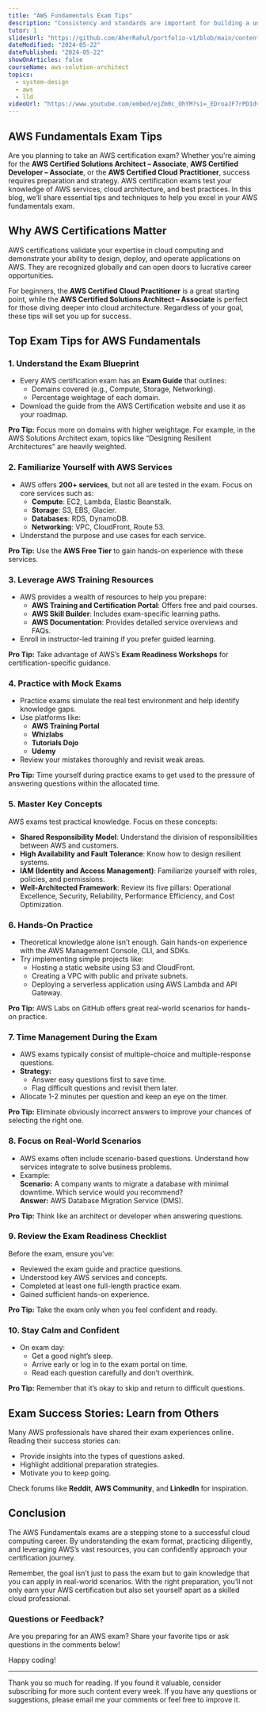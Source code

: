 ```yaml
---
title: "AWS Fundamentals Exam Tips"
description: "Consistency and standards are important for building a unified design language and help the user know what to expect from our product and how to use it. However, this does not mean sacrificing the user experience. In this sense, the context and needs of our users are priorities when developing our solutions."
tutor: 1
slidesUrl: "https://github.com/AherRahul/portfolio-v1/blob/main/content/articles/aws-solution-architect-exam-guide.md"
dateModified: "2024-05-22"
datePublished: "2024-05-22"
showOnArticles: false
courseName: aws-solution-architect
topics:
  - system-design
  - aws
  - lld
videoUrl: "https://www.youtube.com/embed/ejZm0c_OhYM?si=_EDroaJF7rPD1dvL"
---
```


## AWS Fundamentals Exam Tips

Are you planning to take an AWS certification exam? Whether you're aiming for the **AWS Certified Solutions Architect – Associate**, **AWS Certified Developer – Associate**, or the **AWS Certified Cloud Practitioner**, success requires preparation and strategy. AWS certification exams test your knowledge of AWS services, cloud architecture, and best practices. In this blog, we’ll share essential tips and techniques to help you excel in your AWS fundamentals exam.



## Why AWS Certifications Matter

AWS certifications validate your expertise in cloud computing and demonstrate your ability to design, deploy, and operate applications on AWS. They are recognized globally and can open doors to lucrative career opportunities.

For beginners, the **AWS Certified Cloud Practitioner** is a great starting point, while the **AWS Certified Solutions Architect – Associate** is perfect for those diving deeper into cloud architecture. Regardless of your goal, these tips will set you up for success.



## Top Exam Tips for AWS Fundamentals

### 1. **Understand the Exam Blueprint**
   - Every AWS certification exam has an **Exam Guide** that outlines:
     - Domains covered (e.g., Compute, Storage, Networking).
     - Percentage weightage of each domain.
   - Download the guide from the AWS Certification website and use it as your roadmap.

   **Pro Tip:** Focus more on domains with higher weightage. For example, in the AWS Solutions Architect exam, topics like “Designing Resilient Architectures” are heavily weighted.



### 2. **Familiarize Yourself with AWS Services**
   - AWS offers **200+ services**, but not all are tested in the exam. Focus on core services such as:
     - **Compute**: EC2, Lambda, Elastic Beanstalk.
     - **Storage**: S3, EBS, Glacier.
     - **Databases**: RDS, DynamoDB.
     - **Networking**: VPC, CloudFront, Route 53.
   - Understand the purpose and use cases for each service.

   **Pro Tip:** Use the **AWS Free Tier** to gain hands-on experience with these services.



### 3. **Leverage AWS Training Resources**
   - AWS provides a wealth of resources to help you prepare:
     - **AWS Training and Certification Portal**: Offers free and paid courses.
     - **AWS Skill Builder**: Includes exam-specific learning paths.
     - **AWS Documentation**: Provides detailed service overviews and FAQs.
   - Enroll in instructor-led training if you prefer guided learning.

   **Pro Tip:** Take advantage of AWS’s **Exam Readiness Workshops** for certification-specific guidance.



### 4. **Practice with Mock Exams**
   - Practice exams simulate the real test environment and help identify knowledge gaps.
   - Use platforms like:
     - **AWS Training Portal**
     - **Whizlabs**
     - **Tutorials Dojo**
     - **Udemy**
   - Review your mistakes thoroughly and revisit weak areas.

   **Pro Tip:** Time yourself during practice exams to get used to the pressure of answering questions within the allocated time.



### 5. **Master Key Concepts**
   AWS exams test practical knowledge. Focus on these concepts:
   - **Shared Responsibility Model**: Understand the division of responsibilities between AWS and customers.
   - **High Availability and Fault Tolerance**: Know how to design resilient systems.
   - **IAM (Identity and Access Management)**: Familiarize yourself with roles, policies, and permissions.
   - **Well-Architected Framework**: Review its five pillars: Operational Excellence, Security, Reliability, Performance Efficiency, and Cost Optimization.



### 6. **Hands-On Practice**
   - Theoretical knowledge alone isn’t enough. Gain hands-on experience with the AWS Management Console, CLI, and SDKs.
   - Try implementing simple projects like:
     - Hosting a static website using S3 and CloudFront.
     - Creating a VPC with public and private subnets.
     - Deploying a serverless application using AWS Lambda and API Gateway.

   **Pro Tip:** AWS Labs on GitHub offers great real-world scenarios for hands-on practice.



### 7. **Time Management During the Exam**
   - AWS exams typically consist of multiple-choice and multiple-response questions.
   - **Strategy:**
     - Answer easy questions first to save time.
     - Flag difficult questions and revisit them later.
   - Allocate 1-2 minutes per question and keep an eye on the timer.

   **Pro Tip:** Eliminate obviously incorrect answers to improve your chances of selecting the right one.



### 8. **Focus on Real-World Scenarios**
   - AWS exams often include scenario-based questions. Understand how services integrate to solve business problems.
   - Example:  
     **Scenario:** A company wants to migrate a database with minimal downtime. Which service would you recommend?  
     **Answer:** AWS Database Migration Service (DMS).

   **Pro Tip:** Think like an architect or developer when answering questions.



### 9. **Review the Exam Readiness Checklist**
   Before the exam, ensure you’ve:
   - Reviewed the exam guide and practice questions.
   - Understood key AWS services and concepts.
   - Completed at least one full-length practice exam.
   - Gained sufficient hands-on experience.

   **Pro Tip:** Take the exam only when you feel confident and ready.



### 10. **Stay Calm and Confident**
   - On exam day:
     - Get a good night’s sleep.
     - Arrive early or log in to the exam portal on time.
     - Read each question carefully and don’t overthink.

   **Pro Tip:** Remember that it’s okay to skip and return to difficult questions.



## Exam Success Stories: Learn from Others

Many AWS professionals have shared their exam experiences online. Reading their success stories can:
- Provide insights into the types of questions asked.
- Highlight additional preparation strategies.
- Motivate you to keep going.

Check forums like **Reddit**, **AWS Community**, and **LinkedIn** for inspiration.



## Conclusion

The AWS Fundamentals exams are a stepping stone to a successful cloud computing career. By understanding the exam format, practicing diligently, and leveraging AWS’s vast resources, you can confidently approach your certification journey.

Remember, the goal isn’t just to pass the exam but to gain knowledge that you can apply in real-world scenarios. With the right preparation, you’ll not only earn your AWS certification but also set yourself apart as a skilled cloud professional.



### Questions or Feedback?

Are you preparing for an AWS exam? Share your favorite tips or ask questions in the comments below!


Happy coding!








---

Thank you so much for reading. If you found it valuable, consider subscribing for more such content every week. If you have any questions or suggestions, please email me your comments or feel free to improve it.